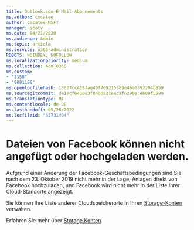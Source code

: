 ```yaml
---
title: Outlook.com-E-Mail-Abonnements
ms.author: cmcatee
author: cmcatee-MSFT
manager: scotv
ms.date: 04/21/2020
ms.audience: Admin
ms.topic: article
ms.service: o365-administration
ROBOTS: NOINDEX, NOFOLLOW
ms.localizationpriority: medium
ms.collection: Adm_O365
ms.custom:
- "3158"
- "9001198"
ms.openlocfilehash: 18627cc418fae40f769215589e46a8992204b859
ms.sourcegitcommit: de17cf643683f8406831eecaf6299ace609f5599
ms.translationtype: MT
ms.contentlocale: de-DE
ms.lasthandoff: 05/26/2022
ms.locfileid: "65731494"
---
```

# <a name="unable-to-attach-or-upload-files-from-facebook"></a>Dateien von Facebook können nicht angefügt oder hochgeladen werden.

Aufgrund einer Änderung der Facebook-Geschäftsbedingungen sind Sie nach dem 23. Oktober 2019 nicht mehr in der Lage, Anlagen direkt von Facebook hochzuladen, und Facebook wird nicht mehr in der Liste Ihrer Cloud-Standorte angezeigt. 

Sie können Ihre Liste anderer Cloudspeicherorte in Ihren [Storage-Konten](https://go.microsoft.com/fwlink/?linkid=2111075) verwalten.

Erfahren Sie mehr über [Storage Konten](https://support.office.com/article/477cb7cc-5732-4c40-8f23-30472de8138a).
  